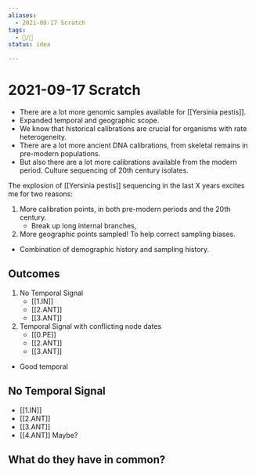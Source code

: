 ```yaml
---
aliases:
  - 2021-09-17 Scratch
tags:
  - 📝/🌱
status: idea

---
```


# 2021-09-17 Scratch

- There are a lot more genomic samples available for [[Yersinia pestis]].
- Expanded temporal and geographic scope.
- We know that historical calibrations are crucial for organisms with rate heterogeneity.
- There are a lot more ancient DNA calibrations, from skeletal remains in pre-modern populations.
- But also there are a lot more calibrations available from the modern period. Culture sequencing of 20th century isolates.

The explosion of [[Yersinia pestis]] sequencing in the last X years excites me for two reasons:
1. More calibration points, in both pre-modern periods and the 20th century.
	- Break up long internal branches,
2. More geographic points sampled! To help correct sampling biases.


- Combination of demographic history and sampling history.

## Outcomes

1. No Temporal Signal
	- [[1.IN]]
	- [[2.ANT]]
	- [[3.ANT]]
2. Temporal Signal with conflicting node dates
	- [[0.PE]]
	- [[2.ANT]]
	- [[3.ANT]]

- Good temporal

## No Temporal Signal

- [[1.IN]]
- [[2.ANT]]
- [[3.ANT]]
- [[4.ANT]] Maybe?

What do they have in common?
- 
